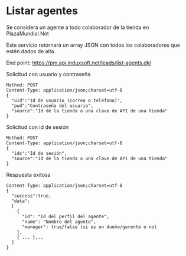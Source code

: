 # Listar agentes

Se considera un agente a todo colaborador de la tienda en PlazaMundial.Net

Este servicio retornará un array JSON con todos los colaboradores que estén dados de alta.

End point: https://pm.api.induxsoft.net/leads/list-agents.dkl

Solicitud con usuario y contraseña
```
Method: POST
Content-Type: application/json;charset=utf-8
{
  "uid":"Id de usuario (correo o teléfono)",
  "pwd":"Contraseña del usuario",
  "source":"Id de la tienda o una clave de API de una tienda"
}
```

Solicitud con id de sesión
```
Method: POST
Content-Type: application/json;charset=utf-8
{
  "ids":"Id de sesión",
  "source":"Id de la tienda o una clave de API de una tienda"
}
```

Respuesta exitosa

```
Content-Type: application/json;charset=utf-8
{
  "success":true,
  "data":
  [
    {
      "id": "Id del perfil del agente",
      "name": "Nombre del agente",
      "manager": true/false (si es un dueño/gerente o no)
    },
    { ... },..
  ]
}
```
